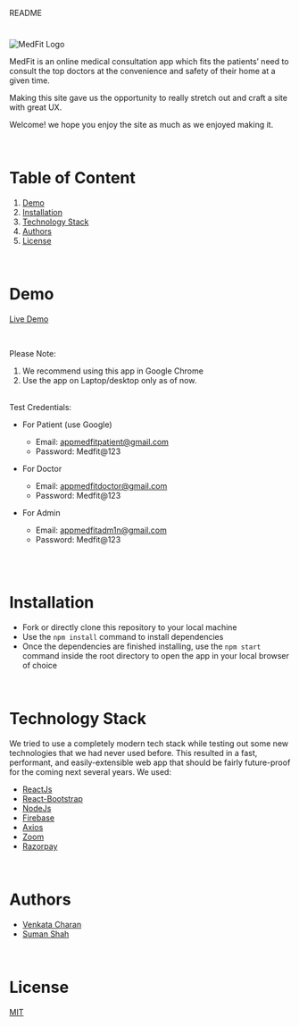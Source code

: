 README

#

![MedFit Logo](https://images.squarespace-cdn.com/content/v1/57d94febf7e0aba89b07f9bb/1474459898228-1PZLXY8NRZQCC1L9AUPU/92238_MPS_Logo_SG_final.png?format=100w) 

MedFit is an online medical consultation app which fits the patients’ need to consult the top doctors at the convenience and safety of their home at a given time.

Making this site gave us the opportunity to really stretch out and craft a site with great UX.

Welcome! we hope you enjoy the site as much as we enjoyed making it.

<br/>

# Table of Content

1. [Demo](#demo)
2. [Installation](#installation)
3. [Technology Stack](#technology-stack)
4. [Authors](#authors)
5. [License](#license)

<br/>

# Demo

[Live Demo](http://appmedfit.s3-website.us-east-2.amazonaws.com/)

<br/>

Please Note:

1. We recommend using this app in Google Chrome
2. Use the app on Laptop/desktop only as of now.

<br/>
Test Credentials:

- For Patient (use Google)
  - Email: appmedfitpatient@gmail.com
  - Password: Medfit@123
  
- For Doctor 
  - Email: appmedfitdoctor@gmail.com
  - Password:  Medfit@123
  
- For Admin 
  - Email: appmedfitadm1n@gmail.com
  - Password: Medfit@123
<br/>



<br/>

# Installation

- Fork or directly clone this repository to your local machine
- Use the `npm install` command to install dependencies
- Once the dependencies are finished installing, use the `npm start` command inside the root directory to open the app in your local browser of choice

<br/>

# Technology Stack

We tried to use a completely modern tech stack while testing out some new technologies that we had never used before. This resulted in a fast, performant, and easily-extensible web app that should be fairly future-proof for the coming next several years. We used:

- [ReactJs](https://reactjs.org/)
- [React-Bootstrap](https://react-bootstrap.github.io/)
- [NodeJs](https://nodejs.org/en/docs/)
- [Firebase](https://firebase.google.com/docs)
- [Axios](https://axios-http.com/docs/intro)
- [Zoom](https://marketplace.zoom.us/docs/api-reference/zoom-api)
- [Razorpay](https://razorpay.com/docs/)

<br/>

# Authors

- [Venkata Charan](https://github.com/charan-kanaparthi)
- [Suman Shah]()

<br/>

# License

[MIT](https://opensource.org/licenses/MIT)

